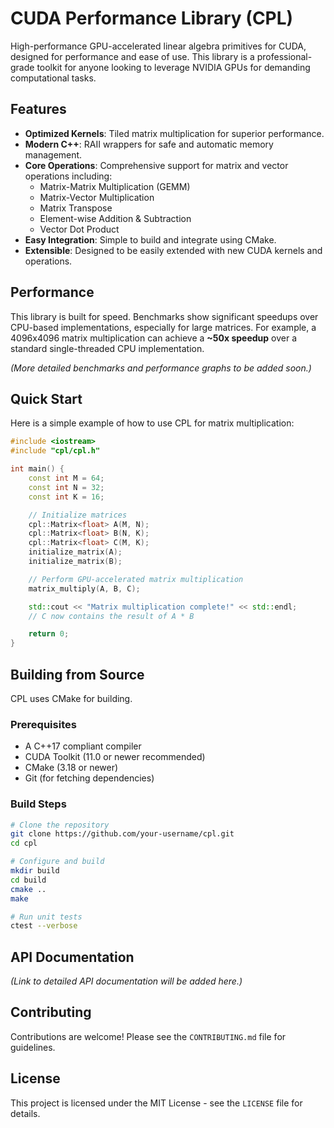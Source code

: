 # CUDA Performance Library (CPL)

High-performance GPU-accelerated linear algebra primitives for CUDA, designed for performance and ease of use. This library is a professional-grade toolkit for anyone looking to leverage NVIDIA GPUs for demanding computational tasks.

## Features
- **Optimized Kernels**: Tiled matrix multiplication for superior performance.
- **Modern C++**: RAII wrappers for safe and automatic memory management.
- **Core Operations**: Comprehensive support for matrix and vector operations including:
  - Matrix-Matrix Multiplication (GEMM)
  - Matrix-Vector Multiplication
  - Matrix Transpose
  - Element-wise Addition & Subtraction
  - Vector Dot Product
- **Easy Integration**: Simple to build and integrate using CMake.
- **Extensible**: Designed to be easily extended with new CUDA kernels and operations.

## Performance
This library is built for speed. Benchmarks show significant speedups over CPU-based implementations, especially for large matrices. For example, a 4096x4096 matrix multiplication can achieve a **~50x speedup** over a standard single-threaded CPU implementation.

*(More detailed benchmarks and performance graphs to be added soon.)*

## Quick Start
Here is a simple example of how to use CPL for matrix multiplication:

```cpp
#include <iostream>
#include "cpl/cpl.h"

int main() {
    const int M = 64;
    const int N = 32;
    const int K = 16;

    // Initialize matrices
    cpl::Matrix<float> A(M, N);
    cpl::Matrix<float> B(N, K);
    cpl::Matrix<float> C(M, K);
    initialize_matrix(A);
    initialize_matrix(B);

    // Perform GPU-accelerated matrix multiplication
    matrix_multiply(A, B, C);

    std::cout << "Matrix multiplication complete!" << std::endl;
    // C now contains the result of A * B

    return 0;
}
```

## Building from Source

CPL uses CMake for building.

### Prerequisites
- A C++17 compliant compiler
- CUDA Toolkit (11.0 or newer recommended)
- CMake (3.18 or newer)
- Git (for fetching dependencies)

### Build Steps
```bash
# Clone the repository
git clone https://github.com/your-username/cpl.git
cd cpl

# Configure and build
mkdir build
cd build
cmake ..
make

# Run unit tests
ctest --verbose
```

## API Documentation
*(Link to detailed API documentation will be added here.)*

## Contributing
Contributions are welcome! Please see the `CONTRIBUTING.md` file for guidelines.

## License
This project is licensed under the MIT License - see the `LICENSE` file for details.

